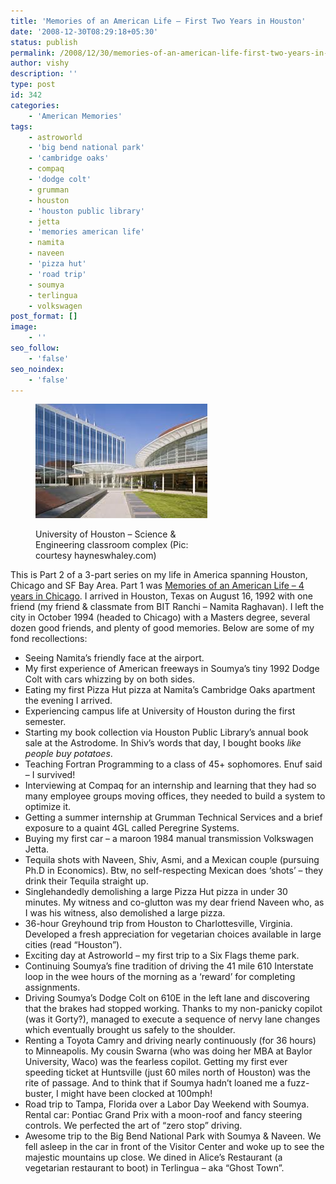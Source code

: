 ```yaml
---
title: 'Memories of an American Life – First Two Years in Houston'
date: '2008-12-30T08:29:18+05:30'
status: publish
permalink: /2008/12/30/memories-of-an-american-life-first-two-years-in-houston
author: vishy
description: ''
type: post
id: 342
categories: 
    - 'American Memories'
tags:
    - astroworld
    - 'big bend national park'
    - 'cambridge oaks'
    - compaq
    - 'dodge colt'
    - grumman
    - houston
    - 'houston public library'
    - jetta
    - 'memories american life'
    - namita
    - naveen
    - 'pizza hut'
    - 'road trip'
    - soumya
    - terlingua
    - volkswagen
post_format: []
image:
    - ''
seo_follow:
    - 'false'
seo_noindex:
    - 'false'
---
```

<figure aria-describedby="caption-attachment-1725" class="wp-caption alignleft" id="attachment_1725" style="width: 275px">

[![](../../../../uploads/2008/12/uofh_science_engg_bldg.jpeg "uofh_science_engg_bldg")](http://www.ulaar.com/wp-content/uploads/2008/12/uofh_science_engg_bldg.jpeg)<figcaption class="wp-caption-text" id="caption-attachment-1725">University of Houston – Science &amp; Engineering classroom complex (Pic: courtesy hayneswhaley.com)</figcaption></figure>

This is Part 2 of a 3-part series on my life in America spanning Houston, Chicago and SF Bay Area. Part 1 was [Memories of an American Life – 4 years in Chicago](http://ulaar.wordpress.com/2008/11/11/memories-of-an-american-life-4-years-in-chicago/). I arrived in Houston, Texas on August 16, 1992 with one friend (my friend &amp; classmate from BIT Ranchi – Namita Raghavan). I left the city in October 1994 (headed to Chicago) with a Masters degree, several dozen good friends, and plenty of good memories. Below are some of my fond recollections:

- Seeing Namita’s friendly face at the airport.
- My first experience of American freeways in Soumya’s tiny 1992 Dodge Colt with cars whizzing by on both sides.
- Eating my first Pizza Hut pizza at Namita’s Cambridge Oaks apartment the evening I arrived.
- Experiencing campus life at University of Houston during the first semester.
- Starting my book collection via Houston Public Library’s annual book sale at the Astrodome. In Shiv’s words that day, I bought books *like people buy potatoes*.
- Teaching Fortran Programming to a class of 45+ sophomores. Enuf said – I survived!
- Interviewing at Compaq for an internship and learning that they had so many employee groups moving offices, they needed to build a system to optimize it.
- Getting a summer internship at Grumman Technical Services and a brief exposure to a quaint 4GL called Peregrine Systems.
- Buying my first car – a maroon 1984 manual transmission Volkswagen Jetta.
- Tequila shots with Naveen, Shiv, Asmi, and a Mexican couple (pursuing Ph.D in Economics). Btw, no self-respecting Mexican does ‘shots’ – they drink their Tequila straight up.
- Singlehandedly demolishing a large Pizza Hut pizza in under 30 minutes. My witness and co-glutton was my dear friend Naveen who, as I was his witness, also demolished a large pizza.
- 36-hour Greyhound trip from Houston to Charlottesville, Virginia. Developed a fresh appreciation for vegetarian choices available in large cities (read “Houston”).
- Exciting day at Astroworld – my first trip to a Six Flags theme park.
- Continuing Soumya’s fine tradition of driving the 41 mile 610 Interstate loop in the wee hours of the morning as a ‘reward’ for completing assignments.
- Driving Soumya’s Dodge Colt on 610E in the left lane and discovering that the brakes had stopped working. Thanks to my non-panicky copilot (was it Gorty?), managed to execute a sequence of nervy lane changes which eventually brought us safely to the shoulder.
- Renting a Toyota Camry and driving nearly continuously (for 36 hours) to Minneapolis. My cousin Swarna (who was doing her MBA at Baylor University, Waco) was the fearless copilot. Getting my first ever speeding ticket at Huntsville (just 60 miles north of Houston) was the rite of passage. And to think that if Soumya hadn’t loaned me a fuzz-buster, I might have been clocked at 100mph!
- Road trip to Tampa, Florida over a Labor Day Weekend with Soumya. Rental car: Pontiac Grand Prix with a moon-roof and fancy steering controls. We perfected the art of “zero stop” driving.
- Awesome trip to the Big Bend National Park with Soumya &amp; Naveen. We fell asleep in the car in front of the Visitor Center and woke up to see the majestic mountains up close. We dined in Alice’s Restaurant (a vegetarian restaurant to boot) in Terlingua – aka “Ghost Town”.